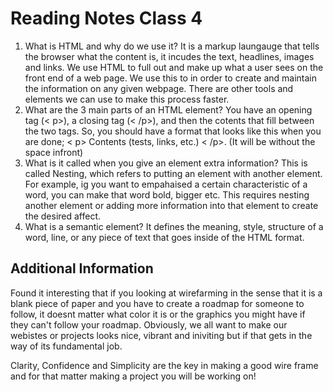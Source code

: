 # Reading Notes Class 4


1. What is HTML and why do we use it? It is a markup laungauge that tells the browser what the content is, it incudes the text, headlines, images and links. We use HTML to full out and make up what a user sees on the front end of a web page. We use this to in order to create and maintain the information on any given webpage. There are other tools and elements we can use to make this process faster. 
2. What are the 3 main parts of an HTML element? You have an opening tag (< p>), a closing tag (< /p>), and then the cotents that fill between the two tags. So, you should have a format that looks like this when you are done;  < p> Contents (tests, links, etc.) < /p>. (It will be without the space infront)
3. What is it called when you give an element extra information? This is called Nesting, which refers to putting an element with another element. For example, ig you want to empahaised a certain characteristic of a word, you can make that word bold, bigger etc. This requires nesting another element or adding more information into that element to create the desired affect. 
4. What is a semantic element? It defines the meaning, style, structure of a word, line, or any piece of text that goes inside of the HTML format. 


## Additional Information

Found it interesting that if you looking at wirefarming in the sense that it is a blank piece of paper and you have to create a roadmap for someone to follow, it doesnt matter what color it is or the graphics you might have if they can't follow your roadmap. Obviously, we all want to make our webistes or projects looks nice, vibrant and iniviting but if that gets in the way of its fundamental job. 

Clarity, Confidence and Simplicity are the key in making a good wire frame and for that matter making a project you will be working on!
